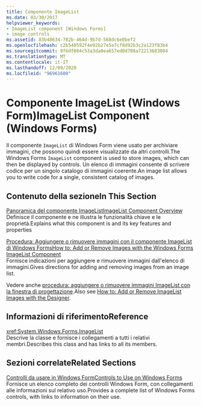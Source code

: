 ```yaml
---
title: Componente ImageList
ms.date: 03/30/2017
helpviewer_keywords:
- ImageList component [Windows Forms]
- image controls
ms.assetid: 83b48634-782b-464d-9b7d-568dc6e0bef2
ms.openlocfilehash: c2b540592f4e92b27e5e7cf8d92b3c2a123f83b4
ms.sourcegitcommit: 9f6df084c53a3da0ea657ed0d708a72213683084
ms.translationtype: MT
ms.contentlocale: it-IT
ms.lasthandoff: 12/09/2020
ms.locfileid: "96961600"
---
```

# <a name="imagelist-component-windows-forms"></a><span data-ttu-id="e9d7c-102">Componente ImageList (Windows Form)</span><span class="sxs-lookup"><span data-stu-id="e9d7c-102">ImageList Component (Windows Forms)</span></span>
<span data-ttu-id="e9d7c-103">Il componente `ImageList` di Windows Form viene usato per archiviare immagini, che possono quindi essere visualizzate da altri controlli.</span><span class="sxs-lookup"><span data-stu-id="e9d7c-103">The Windows Forms `ImageList` component is used to store images, which can then be displayed by controls.</span></span> <span data-ttu-id="e9d7c-104">Un elenco di immagini consente di scrivere codice per un singolo catalogo di immagini coerente.</span><span class="sxs-lookup"><span data-stu-id="e9d7c-104">An image list allows you to write code for a single, consistent catalog of images.</span></span>  
  
## <a name="in-this-section"></a><span data-ttu-id="e9d7c-105">Contenuto della sezione</span><span class="sxs-lookup"><span data-stu-id="e9d7c-105">In This Section</span></span>  
 [<span data-ttu-id="e9d7c-106">Panoramica del componente ImageList</span><span class="sxs-lookup"><span data-stu-id="e9d7c-106">ImageList Component Overview</span></span>](imagelist-component-overview-windows-forms.md)  
 <span data-ttu-id="e9d7c-107">Definisce il componente e ne illustra le funzionalità chiave e le proprietà.</span><span class="sxs-lookup"><span data-stu-id="e9d7c-107">Explains what this component is and its key features and properties</span></span>  
  
 [<span data-ttu-id="e9d7c-108">Procedura: Aggiungere o rimuovere immagini con il componente ImageList di Windows Forms</span><span class="sxs-lookup"><span data-stu-id="e9d7c-108">How to: Add or Remove Images with the Windows Forms ImageList Component</span></span>](how-to-add-or-remove-images-with-the-windows-forms-imagelist-component.md)  
 <span data-ttu-id="e9d7c-109">Fornisce indicazioni per aggiungere e rimuovere immagini dall'elenco di immagini.</span><span class="sxs-lookup"><span data-stu-id="e9d7c-109">Gives directions for adding and removing images from an image list.</span></span>  
  
 <span data-ttu-id="e9d7c-110">Vedere anche [procedura: aggiungere o rimuovere immagini ImageList con la finestra di progettazione](how-to-add-or-remove-imagelist-images-with-the-designer.md).</span><span class="sxs-lookup"><span data-stu-id="e9d7c-110">Also see [How to: Add or Remove ImageList Images with the Designer](how-to-add-or-remove-imagelist-images-with-the-designer.md).</span></span>  
  
## <a name="reference"></a><span data-ttu-id="e9d7c-111">Informazioni di riferimento</span><span class="sxs-lookup"><span data-stu-id="e9d7c-111">Reference</span></span>  
 <xref:System.Windows.Forms.ImageList>  
 <span data-ttu-id="e9d7c-112">Descrive la classe e fornisce i collegamenti a tutti i relativi membri.</span><span class="sxs-lookup"><span data-stu-id="e9d7c-112">Describes this class and has links to all its members.</span></span>  
  
## <a name="related-sections"></a><span data-ttu-id="e9d7c-113">Sezioni correlate</span><span class="sxs-lookup"><span data-stu-id="e9d7c-113">Related Sections</span></span>  
 [<span data-ttu-id="e9d7c-114">Controlli da usare in Windows Form</span><span class="sxs-lookup"><span data-stu-id="e9d7c-114">Controls to Use on Windows Forms</span></span>](controls-to-use-on-windows-forms.md)  
 <span data-ttu-id="e9d7c-115">Fornisce un elenco completo dei controlli Windows Form, con collegamenti alle informazioni sul relativo uso.</span><span class="sxs-lookup"><span data-stu-id="e9d7c-115">Provides a complete list of Windows Forms controls, with links to information on their use.</span></span>
